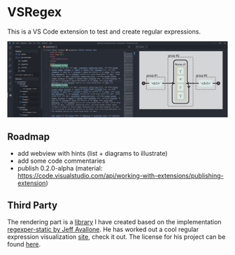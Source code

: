 # VSRegex
This is a VS Code extension to test and create regular expressions.

![Preview](preview.jpg)

## Roadmap
- add webview with hints (list + diagrams to illustrate)
- add some code commentaries
- publish 0.2.0-alpha (material: https://code.visualstudio.com/api/working-with-extensions/publishing-extension)

## Third Party
The rendering part is a [library](https://github.com/StevenCyb/regexper-lib) I have created based on the implementation [regexper-static by Jeff Avallone](https://gitlab.com/javallone/regexper-static). He has worked out a cool regular expression visualization [site](https://regexper.com/), check it out. The license for his project can be found [here](https://gitlab.com/javallone/regexper-static/-/blob/master/LICENSE.txt).